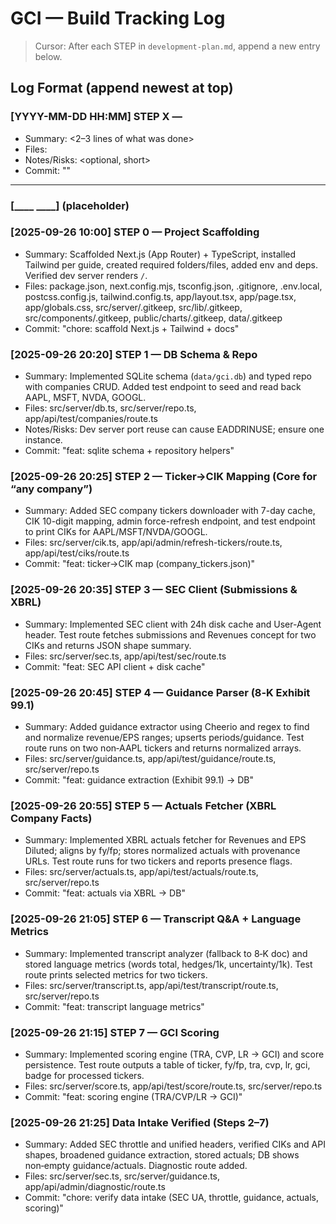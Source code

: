 # GCI — Build Tracking Log

> Cursor: After each STEP in `development-plan.md`, append a new entry below.

## Log Format (append newest at top)

### [YYYY-MM-DD HH:MM] STEP X — <Step Title>
- Summary: <2–3 lines of what was done>
- Files: <comma-separated>
- Notes/Risks: <optional, short>
- Commit: "<exact message>"

---

### [____ ____] (placeholder)
### [2025-09-26 10:00] STEP 0 — Project Scaffolding
- Summary: Scaffolded Next.js (App Router) + TypeScript, installed Tailwind per guide, created required folders/files, added env and deps. Verified dev server renders `/`.
- Files: package.json, next.config.mjs, tsconfig.json, .gitignore, .env.local, postcss.config.js, tailwind.config.ts, app/layout.tsx, app/page.tsx, app/globals.css, src/server/.gitkeep, src/lib/.gitkeep, src/components/.gitkeep, public/charts/.gitkeep, data/.gitkeep
- Commit: "chore: scaffold Next.js + Tailwind + docs"

### [2025-09-26 20:20] STEP 1 — DB Schema & Repo
- Summary: Implemented SQLite schema (`data/gci.db`) and typed repo with companies CRUD. Added test endpoint to seed and read back AAPL, MSFT, NVDA, GOOGL.
- Files: src/server/db.ts, src/server/repo.ts, app/api/test/companies/route.ts
- Notes/Risks: Dev server port reuse can cause EADDRINUSE; ensure one instance.
- Commit: "feat: sqlite schema + repository helpers"
### [2025-09-26 20:25] STEP 2 — Ticker→CIK Mapping (Core for “any company”)
- Summary: Added SEC company tickers downloader with 7-day cache, CIK 10-digit mapping, admin force-refresh endpoint, and test endpoint to print CIKs for AAPL/MSFT/NVDA/GOOGL.
- Files: src/server/cik.ts, app/api/admin/refresh-tickers/route.ts, app/api/test/ciks/route.ts
- Commit: "feat: ticker→CIK map (company_tickers.json)"
### [2025-09-26 20:35] STEP 3 — SEC Client (Submissions & XBRL)
- Summary: Implemented SEC client with 24h disk cache and User-Agent header. Test route fetches submissions and Revenues concept for two CIKs and returns JSON shape summary.
- Files: src/server/sec.ts, app/api/test/sec/route.ts
- Commit: "feat: SEC API client + disk cache"
### [2025-09-26 20:45] STEP 4 — Guidance Parser (8‑K Exhibit 99.1)
- Summary: Added guidance extractor using Cheerio and regex to find and normalize revenue/EPS ranges; upserts periods/guidance. Test route runs on two non‑AAPL tickers and returns normalized arrays.
- Files: src/server/guidance.ts, app/api/test/guidance/route.ts, src/server/repo.ts
- Commit: "feat: guidance extraction (Exhibit 99.1) → DB"
### [2025-09-26 20:55] STEP 5 — Actuals Fetcher (XBRL Company Facts)
- Summary: Implemented XBRL actuals fetcher for Revenues and EPS Diluted; aligns by fy/fp; stores normalized actuals with provenance URLs. Test route runs for two tickers and reports presence flags.
- Files: src/server/actuals.ts, app/api/test/actuals/route.ts, src/server/repo.ts
- Commit: "feat: actuals via XBRL → DB"
### [2025-09-26 21:05] STEP 6 — Transcript Q&A + Language Metrics
- Summary: Implemented transcript analyzer (fallback to 8‑K doc) and stored language metrics (words total, hedges/1k, uncertainty/1k). Test route prints selected metrics for two tickers.
- Files: src/server/transcript.ts, app/api/test/transcript/route.ts, src/server/repo.ts
- Commit: "feat: transcript language metrics"
### [2025-09-26 21:15] STEP 7 — GCI Scoring
- Summary: Implemented scoring engine (TRA, CVP, LR → GCI) and score persistence. Test route outputs a table of ticker, fy/fp, tra, cvp, lr, gci, badge for processed tickers.
- Files: src/server/score.ts, app/api/test/score/route.ts, src/server/repo.ts
- Commit: "feat: scoring engine (TRA/CVP/LR → GCI)"
### [2025-09-26 21:25] Data Intake Verified (Steps 2–7)
- Summary: Added SEC throttle and unified headers, verified CIKs and API shapes, broadened guidance extraction, stored actuals; DB shows non‑empty guidance/actuals. Diagnostic route added.
- Files: src/server/sec.ts, src/server/guidance.ts, app/api/admin/diagnostic/route.ts
- Commit: "chore: verify data intake (SEC UA, throttle, guidance, actuals, scoring)"
